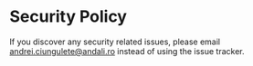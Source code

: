# Security Policy

If you discover any security related issues, please email andrei.ciungulete@andali.ro instead of using the issue tracker.
